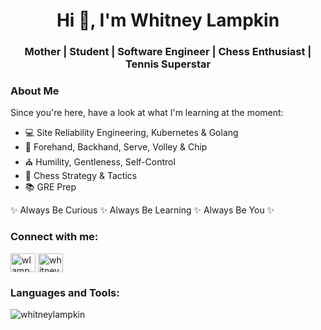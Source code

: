 <h1 align="center">Hi 👋, I'm Whitney Lampkin</h1>
<h3 align="center">Mother | Student | Software Engineer | Chess Enthusiast | Tennis Superstar</h3>

### About Me

Since you're here, have a look at what I'm learning at the moment:

- 💻 Site Reliability Engineering, Kubernetes & Golang
- 🎾 Forehand, Backhand, Serve, Volley & Chip
- ⛪ Humility, Gentleness, Self-Control
- 🏁 Chess Strategy & Tactics
- 📚 GRE Prep

✨ Always Be Curious ✨ Always Be Learning ✨ Always Be You ✨

<!--
### Well, hello there.👋 


I wasn't expecting any company. 

Since you're here, have a look at what I'm learning at the moment:

- 💻 Site Reliability Engineering, Kubernetes & Golang
- 🎾 Forehand, Backhand, Serve, Volley & Chip
- ⛪ Humility, Gentleness, Self-Control
- 🏁 Chess Strategy & Tactics
- 📚 GRE Prep

✨ Always Be Curious ✨ Always Be Learning ✨ Always Be You ✨

**Let's Link!** 🔗 [Personal Website](https://www.whitneylampkin.com) 🔗 [LinkedIn](https://www.linkedin.com/in/whitneynl/) 🔗 [GitHub](https://github.com/whitneylampkin) 


![WL's GitHub stats](https://github-readme-stats.vercel.app/api?username=WhitneyLampkin&show_icons=true&theme=dark) [![Top Langs](https://github-readme-stats.vercel.app/api/top-langs/?username=WhitneyLampkin)](https://github.com/WhitneyLampkin/github-readme-stats)
-->

<!--
<p align="left"> <img src="https://komarev.com/ghpvc/?username=whitneylampkin&label=Profile%20views&color=0e75b6&style=flat" alt="whitneylampkin" /> </p>

<p align="left"> <a href="https://github.com/ryo-ma/github-profile-trophy"><img src="https://github-profile-trophy.vercel.app/?username=whitneylampkin" alt="whitneylampkin" /></a> </p>


- 🔭 I’m currently working on **SRE for the Azure Kubernetes Service**

- 🌱 I’m currently learning **SRE | Kubernetes | Golang | Forehands & Backhands | Chess Strategies & Tactics**

- 🤝 I’m looking for help with **Golang**

- 📄 Know about my experiences [https://www.whitneylampkin.com](https://www.whitneylampkin.com)

- ⚡ Fun fact **I hate coffee!**
-->
<h3 align="left">Connect with me:</h3>
<p align="left">
<a href="https://codepen.io/wlampkin" target="blank"><img align="center" src="https://raw.githubusercontent.com/rahuldkjain/github-profile-readme-generator/master/src/images/icons/Social/codepen.svg" alt="wlampkin" height="30" width="40" /></a>
<a href="https://linkedin.com/in/whitneynl" target="blank"><img align="center" src="https://raw.githubusercontent.com/rahuldkjain/github-profile-readme-generator/master/src/images/icons/Social/linked-in-alt.svg" alt="whitneynl" height="30" width="40" /></a>
</p>

<h3 align="left">Languages and Tools:</h3>
<!-- <p align="left"> <a href="https://azure.microsoft.com/en-in/" target="_blank" rel="noreferrer"> <img src="https://www.vectorlogo.zone/logos/microsoft_azure/microsoft_azure-icon.svg" alt="azure" width="40" height="40"/> </a> <a href="https://babeljs.io/" target="_blank" rel="noreferrer"> <img src="https://www.vectorlogo.zone/logos/babeljs/babeljs-icon.svg" alt="babel" width="40" height="40"/> </a> <a href="https://www.gnu.org/software/bash/" target="_blank" rel="noreferrer"> <img src="https://www.vectorlogo.zone/logos/gnu_bash/gnu_bash-icon.svg" alt="bash" width="40" height="40"/> </a> <a href="https://getbootstrap.com" target="_blank" rel="noreferrer"> <img src="https://raw.githubusercontent.com/devicons/devicon/master/icons/bootstrap/bootstrap-plain-wordmark.svg" alt="bootstrap" width="40" height="40"/> </a> <a href="https://www.w3schools.com/cs/" target="_blank" rel="noreferrer"> <img src="https://raw.githubusercontent.com/devicons/devicon/master/icons/csharp/csharp-original.svg" alt="csharp" width="40" height="40"/> </a> <a href="https://www.w3schools.com/css/" target="_blank" rel="noreferrer"> <img src="https://raw.githubusercontent.com/devicons/devicon/master/icons/css3/css3-original-wordmark.svg" alt="css3" width="40" height="40"/> </a> <a href="https://www.cypress.io" target="_blank" rel="noreferrer"> <img src="https://raw.githubusercontent.com/simple-icons/simple-icons/6e46ec1fc23b60c8fd0d2f2ff46db82e16dbd75f/icons/cypress.svg" alt="cypress" width="40" height="40"/> </a> <a href="https://www.docker.com/" target="_blank" rel="noreferrer"> <img src="https://raw.githubusercontent.com/devicons/devicon/master/icons/docker/docker-original-wordmark.svg" alt="docker" width="40" height="40"/> </a> <a href="https://dotnet.microsoft.com/" target="_blank" rel="noreferrer"> <img src="https://raw.githubusercontent.com/devicons/devicon/master/icons/dot-net/dot-net-original-wordmark.svg" alt="dotnet" width="40" height="40"/> </a> <a href="https://expressjs.com" target="_blank" rel="noreferrer"> <img src="https://raw.githubusercontent.com/devicons/devicon/master/icons/express/express-original-wordmark.svg" alt="express" width="40" height="40"/> </a> <a href="https://www.gatsbyjs.com/" target="_blank" rel="noreferrer"> <img src="https://www.vectorlogo.zone/logos/gatsbyjs/gatsbyjs-icon.svg" alt="gatsby" width="40" height="40"/> </a> <a href="https://git-scm.com/" target="_blank" rel="noreferrer"> <img src="https://www.vectorlogo.zone/logos/git-scm/git-scm-icon.svg" alt="git" width="40" height="40"/> </a> <a href="https://golang.org" target="_blank" rel="noreferrer"> <img src="https://raw.githubusercontent.com/devicons/devicon/master/icons/go/go-original.svg" alt="go" width="40" height="40"/> </a> <a href="https://graphql.org" target="_blank" rel="noreferrer"> <img src="https://www.vectorlogo.zone/logos/graphql/graphql-icon.svg" alt="graphql" width="40" height="40"/> </a> <a href="https://www.w3.org/html/" target="_blank" rel="noreferrer"> <img src="https://raw.githubusercontent.com/devicons/devicon/master/icons/html5/html5-original-wordmark.svg" alt="html5" width="40" height="40"/> </a> <a href="https://developer.mozilla.org/en-US/docs/Web/JavaScript" target="_blank" rel="noreferrer"> <img src="https://raw.githubusercontent.com/devicons/devicon/master/icons/javascript/javascript-original.svg" alt="javascript" width="40" height="40"/> </a> <a href="https://www.jenkins.io" target="_blank" rel="noreferrer"> <img src="https://www.vectorlogo.zone/logos/jenkins/jenkins-icon.svg" alt="jenkins" width="40" height="40"/> </a> <a href="https://jestjs.io" target="_blank" rel="noreferrer"> <img src="https://www.vectorlogo.zone/logos/jestjsio/jestjsio-icon.svg" alt="jest" width="40" height="40"/> </a> <a href="https://kubernetes.io" target="_blank" rel="noreferrer"> <img src="https://www.vectorlogo.zone/logos/kubernetes/kubernetes-icon.svg" alt="kubernetes" width="40" height="40"/> </a> <a href="https://www.linux.org/" target="_blank" rel="noreferrer"> <img src="https://raw.githubusercontent.com/devicons/devicon/master/icons/linux/linux-original.svg" alt="linux" width="40" height="40"/> </a> <a href="https://www.microsoft.com/en-us/sql-server" target="_blank" rel="noreferrer"> <img src="https://www.svgrepo.com/show/303229/microsoft-sql-server-logo.svg" alt="mssql" width="40" height="40"/> </a> <a href="https://nodejs.org" target="_blank" rel="noreferrer"> <img src="https://raw.githubusercontent.com/devicons/devicon/master/icons/nodejs/nodejs-original-wordmark.svg" alt="nodejs" width="40" height="40"/> </a> <a href="https://postman.com" target="_blank" rel="noreferrer"> <img src="https://www.vectorlogo.zone/logos/getpostman/getpostman-icon.svg" alt="postman" width="40" height="40"/> </a> <a href="https://www.python.org" target="_blank" rel="noreferrer"> <img src="https://raw.githubusercontent.com/devicons/devicon/master/icons/python/python-original.svg" alt="python" width="40" height="40"/> </a> <a href="https://reactjs.org/" target="_blank" rel="noreferrer"> <img src="https://raw.githubusercontent.com/devicons/devicon/master/icons/react/react-original-wordmark.svg" alt="react" width="40" height="40"/> </a> <a href="https://redux.js.org" target="_blank" rel="noreferrer"> <img src="https://raw.githubusercontent.com/devicons/devicon/master/icons/redux/redux-original.svg" alt="redux" width="40" height="40"/> </a> <a href="https://www.selenium.dev" target="_blank" rel="noreferrer"> <img src="https://raw.githubusercontent.com/detain/svg-logos/780f25886640cef088af994181646db2f6b1a3f8/svg/selenium-logo.svg" alt="selenium" width="40" height="40"/> </a> <a href="https://webpack.js.org" target="_blank" rel="noreferrer"> <img src="https://raw.githubusercontent.com/devicons/devicon/d00d0969292a6569d45b06d3f350f463a0107b0d/icons/webpack/webpack-original-wordmark.svg" alt="webpack" width="40" height="40"/> </a> </p> --> 

<p><img align="left" src="https://github-readme-stats.vercel.app/api/top-langs?username=whitneylampkin&show_icons=true&locale=en&layout=compact" alt="whitneylampkin" /></p>

<!--
<p>&nbsp;<img align="center" src="https://github-readme-stats.vercel.app/api?username=whitneylampkin&show_icons=true&locale=en" alt="whitneylampkin" /></p>

<p><img align="center" src="https://github-readme-streak-stats.herokuapp.com/?user=whitneylampkin&" alt="whitneylampkin" /></p>
-->

